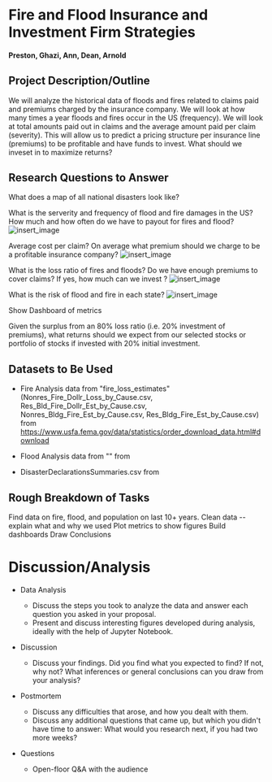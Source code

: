 # Fire and Flood Insurance and Investment Firm Strategies

#### Preston, Ghazi, Ann, Dean, Arnold

## Project Description/Outline

We will analyze the historical data of floods and fires related to claims paid and premiums charged by the insurance company. We will look at how many times a year floods and fires occur in the US (frequency). We will look at total amounts paid out in claims and the average amount paid per claim (severity). This will allow us to predict a pricing structure per insurance line (premiums) to be profitable and have funds to invest. What should we inveset in to maximize returns? 

## Research Questions to Answer

What does a map of all national disasters look like?

What is the serverity and frequency of flood and fire damages in the US? How much and how often do we have to payout for fires and flood? 
    ![insert_image](.png)
    
Average cost per claim? On average what premium should we charge to be a profitable insurance company?
    ![insert_image](.png)
    
What is the loss ratio of fires and floods? Do we have enough premiums to cover claims? If yes, how much can we invest ?
    ![insert_image](.png)
    
What is the risk of flood and fire in each state? 
    ![insert_image](.png)

Show Dashboard of metrics

Given the surplus from an 80% loss ratio (i.e. 20% investment of premiums), what returns should we expect from our selected stocks or portfolio of stocks if invested with 20% initial investment.



## Datasets to Be Used

* Fire Analysis data from "fire_loss_estimates" (Nonres_Fire_Dollr_Loss_by_Cause.csv, Res_Bld_Fire_Dollr_Est_by_Cause.csv, Nonres_Bldg_Fire_Est_by_Cause.csv, Res_Bldg_Fire_Est_by_Cause.csv)
from https://www.usfa.fema.gov/data/statistics/order_download_data.html#download

* Flood Analysis data from ""
from 

* DisasterDeclarationsSummaries.csv from

## Rough Breakdown of Tasks

Find data on fire, flood, and population on last 10+ years. 
Clean data -- explain what and why we used 
Plot metrics to show figures
Build dashboards
Draw Conclusions

# Discussion/Analysis

* Data Analysis

  * Discuss the steps you took to analyze the data and answer each question you asked in your proposal.
  * Present and discuss interesting figures developed during analysis, ideally with the help of Jupyter Notebook.

* Discussion
    * Discuss your findings. Did you find what you expected to find? If not, why not? What inferences or general conclusions can you draw from your analysis?

* Postmortem

  * Discuss any difficulties that arose, and how you dealt with them.
  * Discuss any additional questions that came up, but which you didn't have time to answer: What would you research next, if you had two more weeks?

* Questions
  * Open-floor Q&A with the audience